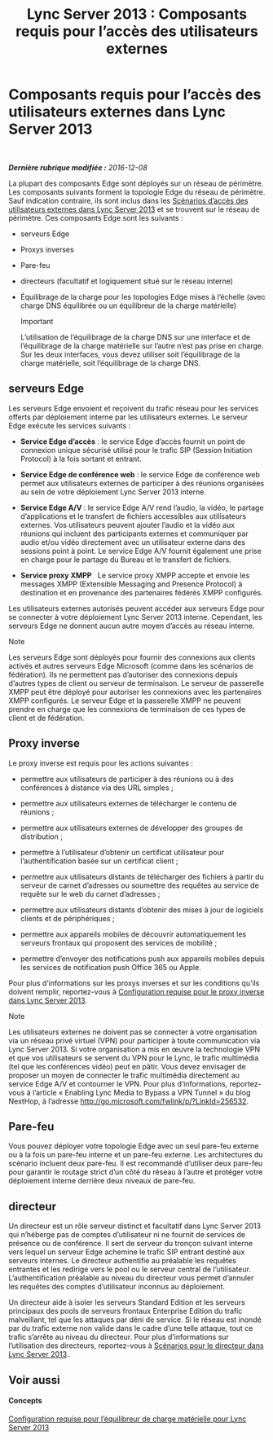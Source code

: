 ﻿---
title: 'Lync Server 2013 : Composants requis pour l’accès des utilisateurs externes'
TOCTitle: Composants requis pour l’accès des utilisateurs externes
ms:assetid: 2d0f9817-14e7-4109-95dc-62420e3c29e2
ms:mtpsurl: https://technet.microsoft.com/fr-fr/library/Gg425779(v=OCS.15)
ms:contentKeyID: 49296723
ms.date: 12/10/2016
mtps_version: v=OCS.15
ms.translationtype: HT
---

# Composants requis pour l’accès des utilisateurs externes dans Lync Server 2013

 

_**Dernière rubrique modifiée :** 2016-12-08_

La plupart des composants Edge sont déployés sur un réseau de périmètre. Les composants suivants forment la topologie Edge du réseau de périmètre. Sauf indication contraire, ils sont inclus dans les [Scénarios d’accès des utilisateurs externes dans Lync Server 2013](lync-server-2013-scenarios-for-external-user-access.md) et se trouvent sur le réseau de périmètre. Ces composants Edge sont les suivants :

  - serveurs Edge

  - Proxys inverses

  - Pare-feu

  - directeurs (facultatif et logiquement situé sur le réseau interne)

  - Équilibrage de la charge pour les topologies Edge mises à l’échelle (avec charge DNS équilibrée ou un équilibreur de la charge matérielle)
    
    > [!IMPORTANT]  
    > L’utilisation de l’équilibrage de la charge DNS sur une interface et de l’équilibrage de la charge matérielle sur l’autre n’est pas prise en charge. Sur les deux interfaces, vous devez utiliser soit l’équilibrage de la charge matérielle, soit l’équilibrage de la charge DNS.

## serveurs Edge

Les serveurs Edge envoient et reçoivent du trafic réseau pour les services offerts par déploiement interne par les utilisateurs externes. Le serveur Edge exécute les services suivants :

  - **Service Edge d’accès** : le service Edge d’accès fournit un point de connexion unique sécurisé utilisé pour le trafic SIP (Session Initiation Protocol) à la fois sortant et entrant.

  - **Service Edge de conférence web** : le service Edge de conférence web permet aux utilisateurs externes de participer à des réunions organisées au sein de votre déploiement Lync Server 2013 interne.

  - **Service Edge A/V** : le service Edge A/V rend l’audio, la vidéo, le partage d’applications et le transfert de fichiers accessibles aux utilisateurs externes. Vos utilisateurs peuvent ajouter l’audio et la vidéo aux réunions qui incluent des participants externes et communiquer par audio et/ou vidéo directement avec un utilisateur externe dans des sessions point à point. Le service Edge A/V fournit également une prise en charge pour le partage du Bureau et le transfert de fichiers.

  - **Service proxy XMPP**   Le service proxy XMPP accepte et envoie les messages XMPP (Extensible Messaging and Presence Protocol) à destination et en provenance des partenaires fédérés XMPP configurés.

Les utilisateurs externes autorisés peuvent accéder aux serveurs Edge pour se connecter à votre déploiement Lync Server 2013 interne. Cependant, les serveurs Edge ne donnent aucun autre moyen d’accès au réseau interne.

> [!NOTE]  
> Les serveurs Edge sont déployés pour fournir des connexions aux clients activés et autres serveurs Edge Microsoft (comme dans les scénarios de fédération). Ils ne permettent pas d’autoriser des connexions depuis d’autres types de client ou serveur de terminaison. Le serveur de passerelle XMPP peut être déployé pour autoriser les connexions avec les partenaires XMPP configurés. Le serveur Edge et la passerelle XMPP ne peuvent prendre en charge que les connexions de terminaison de ces types de client et de fédération.

## Proxy inverse

Le proxy inverse est requis pour les actions suivantes :

  - permettre aux utilisateurs de participer à des réunions ou à des conférences à distance via des URL simples ;

  - permettre aux utilisateurs externes de télécharger le contenu de réunions ;

  - permettre aux utilisateurs externes de développer des groupes de distribution ;

  - permettre à l’utilisateur d’obtenir un certificat utilisateur pour l’authentification basée sur un certificat client ;

  - permettre aux utilisateurs distants de télécharger des fichiers à partir du serveur de carnet d’adresses ou soumettre des requêtes au service de requête sur le web du carnet d’adresses ;

  - permettre aux utilisateurs distants d’obtenir des mises à jour de logiciels clients et de périphériques ;

  - permettre aux appareils mobiles de découvrir automatiquement les serveurs frontaux qui proposent des services de mobilité ;

  - permettre d’envoyer des notifications push aux appareils mobiles depuis les services de notification push Office 365 ou Apple.

Pour plus d’informations sur les proxys inverses et sur les conditions qu’ils doivent remplir, reportez-vous à [Configuration requise pour le proxy inverse dans Lync Server 2013](lync-server-2013-configuration-requirements-for-reverse-proxy.md).

> [!NOTE]  
> Les utilisateurs externes ne doivent pas se connecter à votre organisation via un réseau privé virtuel (VPN) pour participer à toute communication via Lync Server 2013. Si votre organisation a mis en œuvre la technologie VPN et que vos utilisateurs se servent du VPN pour le Lync, le trafic multimédia (tel que les conférences vidéo) peut en pâtir. Vous devez envisager de proposer un moyen de connecter le trafic multimédia directement au service Edge A/V et contourner le VPN. Pour plus d’informations, reportez-vous à l’article « Enabling Lync Media to Bypass a VPN Tunnel » du blog NextHop, à l’adresse <a href="http://go.microsoft.com/fwlink/p/?linkid=256532">http://go.microsoft.com/fwlink/p/?LinkId=256532</a>.

## Pare-feu

Vous pouvez déployer votre topologie Edge avec un seul pare-feu externe ou à la fois un pare-feu interne et un pare-feu externe. Les architectures du scénario incluent deux pare-feu. Il est recommandé d’utiliser deux pare-feu pour garantir le routage strict d’un côté du réseau à l’autre et protéger votre déploiement interne derrière deux niveaux de pare-feu.

## directeur

Un directeur est un rôle serveur distinct et facultatif dans Lync Server 2013 qui n’héberge pas de comptes d’utilisateur ni ne fournit de services de présence ou de conférence. Il sert de serveur du tronçon suivant interne vers lequel un serveur Edge achemine le trafic SIP entrant destiné aux serveurs internes. Le directeur authentifie au préalable les requêtes entrantes et les redirige vers le pool ou le serveur central de l’utilisateur. L’authentification préalable au niveau du directeur vous permet d’annuler les requêtes des comptes d’utilisateur inconnus au déploiement.

Un directeur aide à isoler les serveurs Standard Edition et les serveurs principaux des pools de serveurs frontaux Enterprise Edition du trafic malveillant, tel que les attaques par déni de service. Si le réseau est inondé par du trafic externe non valide dans le cadre d’une telle attaque, tout ce trafic s’arrête au niveau du directeur. Pour plus d’informations sur l’utilisation des directeurs, reportez-vous à [Scénarios pour le directeur dans Lync Server 2013](lync-server-2013-scenarios-for-the-director.md).

## Voir aussi

#### Concepts

[Configuration requise pour l’équilibreur de charge matérielle pour Lync Server 2013](lync-server-2013-hardware-load-balancer-requirements.md)

